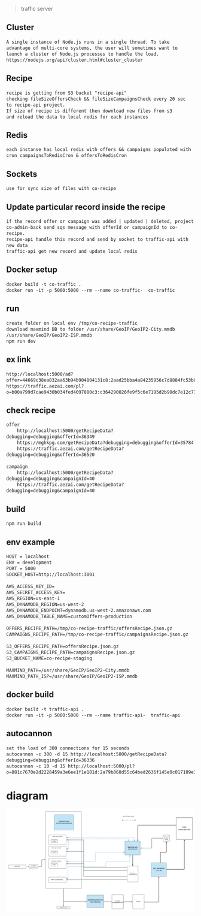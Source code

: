 > traffic server

## Cluster

    A single instance of Node.js runs in a single thread. To take advantage of multi-core systems, the user will sometimes want to launch a cluster of Node.js processes to handle the load.
    https://nodejs.org/api/cluster.html#cluster_cluster

## Recipe

    recipe is getting from S3 bucket "recipe-api"
    checking fileSizeOffersCheck && fileSizeCampaignsCheck every 20 sec 
    to recipe-api project. 
    If size of recipe is different then download new files from s3 
    and reload the data to local redis for each instances

## Redis

    each instanse has local redis with offers && campaigns populated with cron campaignsToRedisCron & offersToRedisCron

## Sockets

    use for sync size of files with co-recipe

## Update particular record inside the recipe

    if the record offer or campaign was added | updated | deleted, project co-admin-back send sqs message with offerId or campaignId to co-recipe.
    recipe-api handle this record and send by socket to traffic-api with new data
    traffic-api get new record and update local redis 

## Docker setup

	docker build -t co-traffic .
   	docker run -it -p 5000:5000 --rm --name co-traffic-  co-traffic

## run

    create folder on local env /tmp/co-recipe-traffic
    download maxmind DB to folder /usr/share/GeoIP/GeoIP2-City.mmdb /usr/share/GeoIP/GeoIP2-ISP.mmdb
    npm run dev

## ex link

    http://localhost:5000/ad?offer=44669c38ea032aa63b94b904804131c8:2aad25bba4a84235956c7d8884fc53b85f9f5c3f3468544ae69880a225115c5dc9822ae051f70559d674a439ca272cac&debugging=debugging
    https://traffic.aezai.com/pl?o=b00a799d7cae9430b034fed4097080c3:c364290026fe9f5c6e7195d2b90dc7e12c778337aefbb0ba09b64172f21d875b1379754e52b9d5a8b1ad8452c4fe8a7e&debugging=debugging
    

## check recipe
    offer
        http://localhost:5000/getRecipeData?debugging=debugging&offerId=36349
        https://mghkpg.com/getRecipeData?debugging=debugging&offerId=35784
        https://traffic.aezai.com/getRecipeData?debugging=debugging&offerId=36520

    campaign
        http://localhost:5000/getRecipeData?debugging=debugging&campaignId=40
        https://traffic.aezai.com/getRecipeData?debugging=debugging&campaignId=40

## build

    npm run build

## env example

    HOST = localhost
    ENV = development
    PORT = 5000
    SOCKET_HOST=http://localhost:3001
    
    AWS_ACCESS_KEY_ID=
    AWS_SECRET_ACCESS_KEY=
    AWS_REGION=us-east-1
    AWS_DYNAMODB_REGION=us-west-2
    AWS_DYNAMODB_ENDPOINT=dynamodb.us-west-2.amazonaws.com
    AWS_DYNAMODB_TABLE_NAME=customOffers-production
   
    OFFERS_RECIPE_PATH=/tmp/co-recipe-traffic/offersRecipe.json.gz
    CAMPAIGNS_RECIPE_PATH=/tmp/co-recipe-traffic/campaignsRecipe.json.gz
    
    S3_OFFERS_RECIPE_PATH=offersRecipe.json.gz
    S3_CAMPAIGNS_RECIPE_PATH=campaignsRecipe.json.gz
    S3_BUCKET_NAME=co-recipe-staging
    
    MAXMIND_PATH=/usr/share/GeoIP/GeoIP2-City.mmdb
    MAXMIND_PATH_ISP=/usr/share/GeoIP/GeoIP2-ISP.mmdb

## docker build

	docker build -t traffic-api .
   	docker run -it -p 5000:5000 --rm --name traffic-api-  traffic-api

## autocannon
    set the load of 300 connections for 15 seconds
    autocannon -c 300 -d 15 http://localhost:5000/getRecipeData?debugging=debugging&offerId=36336
    autocannon -c 10 -d 15 http://localhost:5000/pl?o=881c7670e2d2228459a3e6ee1f1e181d:2a79b868d55c64bed2636f145e0c017109e3d851d67fdff2a202d2e9409e295258cb0f3cd06bc7c1a33d9f4045675371&debugging=debugging

# diagram

![](diagram-co-traffic.png)
 